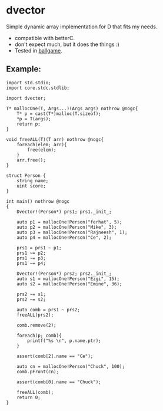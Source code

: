 # dvector
Simple dynamic array implementation for D that fits my needs.
 * compatible with betterC.
 * don't expect much, but it does the things :)
 * Tested in [ballgame](https://github.com/aferust/ballgame).
## Example:
```
import std.stdio;
import core.stdc.stdlib;

import dvector;

T* mallocOne(T, Args...)(Args args) nothrow @nogc{
    T* p = cast(T*)malloc(T.sizeof);
    *p = T(args);
    return p;
} 

void freeALL(T)(T arr) nothrow @nogc{
    foreach(elem; arr){
        free(elem);
    }
    arr.free();
}

struct Person {
    string name;
    uint score;
}

int main() nothrow @nogc
{
    Dvector!(Person*) prs1; prs1._init_;
    
    auto p1 = mallocOne!Person("ferhat", 5);
    auto p2 = mallocOne!Person("Mike", 3);
    auto p3 = mallocOne!Person("Rajneesh", 1);
    auto p4 = mallocOne!Person("Ce", 2);
    
    prs1 = prs1 ~ p1;
    prs1 ~= p2;
    prs1 ~= p3;
    prs1 ~= p4;

    Dvector!(Person*) prs2; prs2._init_;
    auto s1 = mallocOne!Person("Ezgi", 15);
    auto s2 = mallocOne!Person("Emine", 36);
    
    prs2 ~= s1;
    prs2 ~= s2;
    
    auto comb = prs1 ~ prs2;
    freeALL(prs2);
    
    comb.remove(2);
    
    foreach(p; comb){
        printf("%s \n", p.name.ptr);
    }
    
    assert(comb[2].name == "Ce");
    
    auto cn = mallocOne!Person("Chuck", 100);
    comb.pFront(cn);
    
    assert(comb[0].name == "Chuck");
    
    freeALL(comb);
    return 0;
}
```